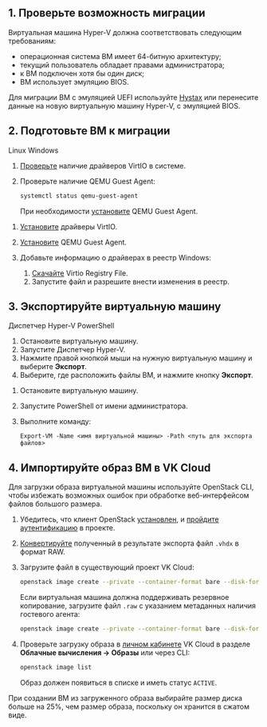 ## 1. Проверьте возможность миграции

Виртуальная машина Hyper-V должна соответствовать следующим требованиям:

- операционная система ВМ имеет 64-битную архитектуру;
- текущий пользователь обладает правами администратора;
- к ВМ подключен хотя бы один диск;
- ВМ использует эмуляцию BIOS.

<info>

Для миграции ВМ с эмуляцией UEFI используйте [Hystax](/ru/additionals/hystax/migration) или перенесите данные на новую виртуальную машину Hyper-V, с эмуляцией BIOS.

</info>

## 2. Подготовьте ВМ к миграции

<tabs>
<tablist>
<tab>Linux</tab>
<tab>Windows</tab>
</tablist>
<tabpanel>

1. [Проверьте](https://www.tencentcloud.com/document/product/213/9929) наличие драйверов VirtIO в системе.
2. Проверьте наличие QEMU Guest Agent:

   ```bash
   systemctl status qemu-guest-agent
   ```

   При необходимости [установите](https://pve.proxmox.com/wiki/Qemu-guest-agent) QEMU Guest Agent.

</tabpanel>
<tabpanel>

1. [Установите](https://github.com/virtio-win/virtio-win-pkg-scripts/blob/master/README.md) драйверы VirtIO.
2. [Установите](https://pve.proxmox.com/wiki/Qemu-guest-agent) QEMU Guest Agent.
3. Добавьте информацию о драйверах в реестр Windows:

   1. [Скачайте](http://migration.platform9.com.s3-us-west-1.amazonaws.com/virtio.reg) Virtio Registry File.
   2. Запустите файл и разрешите внести изменения в реестр.

</tabpanel>
</tabs>

## 3. Экспортируйте виртуальную машину

<tabs>
<tablist>
<tab>Диспетчер Hyper-V</tab>
<tab>PowerShell</tab>
</tablist>
<tabpanel>

1. Остановите виртуальную машину.
2. Запустите Диспетчер Hyper-V.
3. Нажмите правой кнопкой мыши на нужную виртуальную машину и выберите **Экспорт**.
4. Выберите, где расположить файлы ВМ, и нажмите кнопку **Экспорт**.

</tabpanel>
<tabpanel>

1. Остановите виртуальную машину.
2. Запустите PowerShell от имени администратора.
3. Выполните команду:

   ```shell
   Export-VM -Name <имя виртуальной машины> -Path <путь для экспорта файлов>
   ```

</tabpanel>
</tabs>

## 4. Импортируйте образ ВМ в VK Cloud

Для загрузки образа виртуальной машины используйте OpenStack CLI, чтобы избежать возможных ошибок при обработке веб-интерфейсом файлов большого размера.

1. Убедитесь, что клиент OpenStack [установлен](/ru/manage/tools-for-using-services/openstack-cli#1_ustanovite_klient_openstack), и [пройдите аутентификацию](/ru/manage/tools-for-using-services/openstack-cli#3_proydite_autentifikaciyu) в проекте.
1. [Конвертируйте](/ru/base/iaas/use-cases/packer#1_konvertiruyte_obraz_v_format_raw) полученный в результате экспорта файл `.vhdx` в формат RAW.
1. Загрузите файл в существующий проект VK Cloud:

   ```bash
   openstack image create --private --container-format bare --disk-format raw --property store=s3 --file <путь_к_файлу.raw> <название_образа>
   ```

   Если виртуальная машина должна поддерживать резервное копирование, загрузите файл `.raw` с указанием метаданных наличия гостевого агента:

   ```bash
   openstack image create --private --container-format bare --disk-format raw --file <путь_к_файлу.raw> --property hw_qemu_guest_agent=yes --property store=s3 --property os_require_quiesce=yes <название_образа>
   ```

1. Проверьте загрузку образа в [личном кабинете](https://mcs.mail.ru/app/) VK Cloud в разделе **Облачные вычисления → Образы** или через CLI:

   ```bash
   openstack image list
   ```

   Образ должен появиться в списке и иметь статус `ACTIVE`.

<warn>

При создании ВМ из загруженного образа выбирайте размер диска больше на 25%, чем размер образа, поскольку он хранится в сжатом виде.

</warn>
